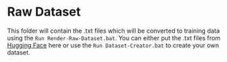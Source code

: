 # Raw Dataset

This folder will contain the .txt files which will be converted to training data using the `Run Render-Raw-Dataset.bat`.
You can either put the .txt files from [Hugging Face](https://huggingface.co/OleFranz/PyTorch-Calculator/tree/main/files) here or use the `Run Dataset-Creator.bat` to create your own dataset.